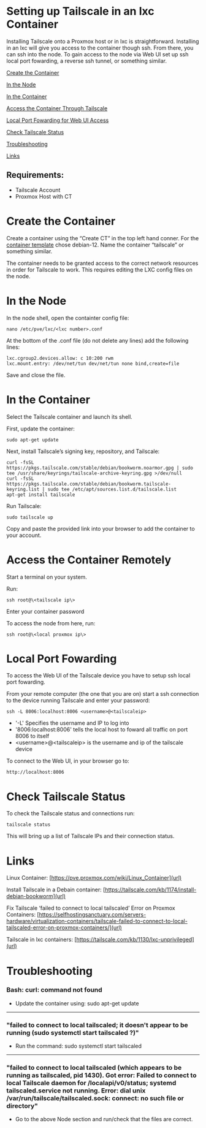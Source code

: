 # Setting up Tailscale in an lxc Container 
Installing Tailscale onto a Proxmox host or in lxc is straightforward. Installing in an lxc will give you access to the container though ssh. From there, you can ssh into the node. To gain access to the node via Web UI set up ssh local port fowarding, a reverse ssh tunnel, or something similar.

[Create the Container](#Create-the-Container)

[In the Node](#In-the-Node)

[In the Container](#In-the-Container)

[Access the Container Through Tailscale](#Access-the-Container-Remotely)

[Local Port Fowarding for Web UI Access](#Local-Port-Fowarding)

[Check Tailscale Status](#Check-Tailscale-Status)

[Troubleshooting](#Troubleshooting)

[Links](#Links)


## Requirements:
- Tailscale Account
- Proxmox Host with CT

# Create the Container
Create a container using the “Create CT” in the top left hand conner. For the [container template](https://pve.proxmox.com/wiki/Linux_Container) chose debian-12. Name the container “tailscale” or something similar.

The container needs to be granted access to the correct network resources in order for Tailscale to work. This requires editing the LXC config files on the node.

# In the Node
In the node shell, open the containter config file:

```
nano /etc/pve/lxc/<lxc number>.conf
```

At the bottom of the .conf file (do not delete any lines) add the following lines:

```
lxc.cgroup2.devices.allow: c 10:200 rwm
lxc.mount.entry: /dev/net/tun dev/net/tun none bind,create=file
```

Save and close the file.

# In the Container
Select the Tailscale container and launch its shell.

First, update the container:

```
sudo apt-get update
```

Next, install Tailscale’s signing key, repository, and Tailscale:

```
curl -fsSL https://pkgs.tailscale.com/stable/debian/bookworm.noarmor.gpg | sudo tee /usr/share/keyrings/tailscale-archive-keyring.gpg >/dev/null
curl -fsSL https://pkgs.tailscale.com/stable/debian/bookworm.tailscale-keyring.list | sudo tee /etc/apt/sources.list.d/tailscale.list
apt-get install tailscale
```

Run Tailscale:

```
sudo tailscale up
```

Copy and paste the provided link into your browser to add the container to your account.

# Access the Container Remotely
Start a terminal on your system.

Run:

```
ssh root@\<tailscale ip\>
```

Enter your container password 

To access the node from here, run:

```
ssh root@\<local proxmox ip\>
```

# Local Port Fowarding
To access the Web UI of the Tailscale device you have to setup ssh local port fowarding.

From your remote computer (the one that you are on) start a ssh connection to the device running Tailscale and enter your password:

```
ssh -L 8006:localhost:8006 <username>@<tailscaleip>
```
  - '-L' Specifies the username and IP to log into
  - '8006:localhost:8006' tells the local host to foward all traffic on port 8006 to itself
  - \<username\>@\<tailscaleip\> is the username and ip of the tailscale device

To connect to the Web UI, in your browser go to:

```
http://localhost:8006
```

# Check Tailscale Status
To check the Tailscale status and connections run:

```
tailscale status
```

This will bring up a list of Tailscale IPs and their connection status.

# Links 
Linux Container: [https://pve.proxmox.com/wiki/Linux_Container](url)

Install Tailscale in a Debain container: [https://tailscale.com/kb/1174/install-debian-bookworm](url)

Fix Tailscale ‘failed to connect to local tailscaled’ Error on Proxmox Containers: [https://selfhostingsanctuary.com/servers-hardware/virtualization-containers/tailscale-failed-to-connect-to-local-tailscaled-error-on-proxmox-containers/](url)

Tailscale in lxc containers: [https://tailscale.com/kb/1130/lxc-unprivileged](url)

# Troubleshooting
### Bash: curl: command not found
- Update the container using: sudo apt-get update

---

### "failed to connect to local tailscaled; it doesn't appear to be running (sudo systemctl start tailscaled ?)"
- Run the command: sudo systemctl start tailscaled

---

### "failed to connect to local tailscaled (which appears to be running as tailscaled, pid 1430). Got error: Failed to connect to local Tailscale daemon for /localapi/v0/status; systemd tailscaled.service not running. Error: dial unix /var/run/tailscale/tailscaled.sock: connect: no such file or directory"
- Go to the above Node section and run/check that the files are correct.

